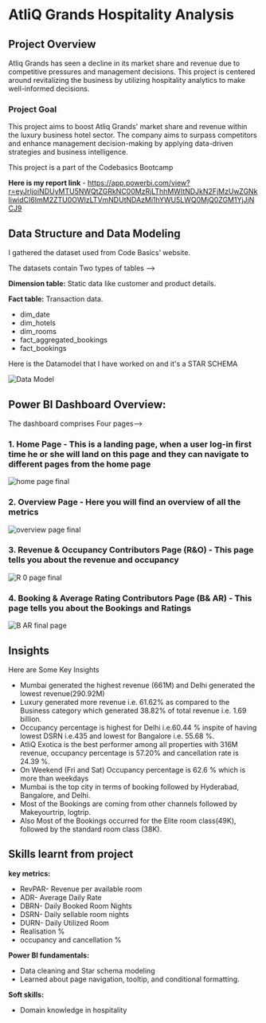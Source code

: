 # AtliQ Grands Hospitality Analysis


## Project Overview


Atliq Grands has seen a decline in its market share and revenue due to competitive pressures and management decisions. This project is centered around revitalizing the business by utilizing hospitality analytics to make well-informed decisions.


### Project Goal

This project aims to boost Atliq Grands' market share and revenue within the luxury business hotel sector. The company aims to surpass competitors and enhance management decision-making by applying data-driven strategies and business intelligence.

This project is a part of the Codebasics Bootcamp

**Here is my report link** - 
https://app.powerbi.com/view?r=eyJrIjoiNDUyMTU5NWQtZGRkNC00MzRjLThhMWItNDJkN2FjMzUwZGNkIiwidCI6ImM2ZTU0OWIzLTVmNDUtNDAzMi1hYWU5LWQ0MjQ0ZGM1YjJjNCJ9


## Data Structure and Data Modeling

I gathered the dataset used from Code Basics’ website.

The datasets contain Two types of tables -->

**Dimension table:** Static data like customer and product details.

**Fact table:** Transaction data.

* dim_date
* dim_hotels
* dim_rooms
* fact_aggregated_bookings
* fact_bookings

Here is the Datamodel that I have worked on and it's a STAR SCHEMA


![Data Model](https://github.com/user-attachments/assets/a76f145b-9d78-40d5-ab28-d63b5838b1db)


## Power BI Dashboard Overview:

The dashboard comprises Four pages-->

### **1. Home Page** - This is a landing page, when a user log-in first time he or she will land on this page and they can navigate to different pages from the home page 


![home page final](https://github.com/Akashsingh1916/AtliQ-Grands-Hospitality--Analysis/assets/146354971/f44f6c30-5cb1-43a0-8d14-7e422fe8a1c5)


### 2. Overview Page - Here you will find an overview of all the metrics

![overview page final](https://github.com/Akashsingh1916/AtliQ-Grands-Hospitality--Analysis/assets/146354971/395e8f23-ca32-48c7-af53-ce66ee86d0a4)



### 3. Revenue & Occupancy Contributors Page (R&O) - This page tells you about the revenue and occupancy


![R 0 page final](https://github.com/Akashsingh1916/AtliQ-Grands-Hospitality--Analysis/assets/146354971/fd94276d-4fb9-4570-952a-e5ece4bc6e0f)



### 4. Booking & Average Rating Contributors Page (B& AR) - This page tells you about the Bookings and Ratings


![B   AR final page](https://github.com/Akashsingh1916/AtliQ-Grands-Hospitality--Analysis/assets/146354971/6b92173b-3099-4e37-80ff-d59d04e1a24e)


## Insights 

Here are Some Key Insights 

* Mumbai generated the highest revenue (661M) and Delhi generated the lowest revenue(290.92M)
* Luxury generated more revenue i.e. 61.62% as compared to the Business category which generated 38.82% of total revenue i.e. 1.69 billion.
* Occupancy percentage is highest for Delhi i.e.60.44 % inspite of having lowest DSRN i.e.435 and lowest for Bangalore i.e. 55.68 %.
* AtliQ Exotica is the best performer among all properties with 316M revenue, occupancy percentage is 57.20% and cancellation rate is 24.39 %.
* On Weekend (Fri and Sat) Occupancy percentage is 62.6 % which is more than weekdays 
* Mumbai is the top city in terms of booking followed by Hyderabad, Bangalore, and Delhi.
* Most of the Bookings are coming from other channels followed by Makeyourtrip, logtrip.
* Also Most of the Bookings occurred for the Elite room class(49K), followed by the standard room class (38K).


## Skills learnt from project

**key metrics:**

* RevPAR- Revenue per available room 
* ADR- Average Daily Rate 
* DBRN- Daily Booked Room Nights 
* DSRN- Daily sellable room nights 
* DURN- Daily Utilized Room 
* Realisation %
* occupancy and cancellation %

**Power BI fundamentals:**

* Data cleaning and Star schema modeling
* Learned about page navigation, tooltip, and conditional formatting.

**Soft skills:**

* Domain knowledge in hospitality
